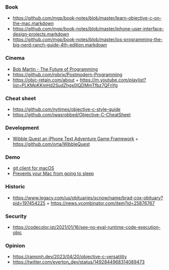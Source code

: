 ### Book

- https://github.com/mgp/book-notes/blob/master/learn-objective-c-on-the-mac.markdown
- https://github.com/mgp/book-notes/blob/master/iphone-user-interface-design-projects.markdown
- https://github.com/mgp/book-notes/blob/master/ios-programming-the-big-nerd-ranch-guide-4th-edition.markdown

### Cinema

- [Bob Martin - The Future of Programming](https://youtu.be/ecIWPzGEbFc)
- https://github.com/robrix/Postmodern-Programming
- https://objc-retain.com/about + https://m.youtube.com/playlist?list=PLKMpKKmHd2SudZhgs0IQDMmTfbz7QFnYg

### Cheat sheet

- https://github.com/nytimes/objective-c-style-guide
- https://github.com/iwasrobbed/Objective-C-CheatSheet

### Development

- [Wibble Quest an iPhone Text Adventure Game Framework](http://orta.io/WibbleQuest/index.html) + https://github.com/orta/WibbleQuest

### Demo

- [git client for macOS](https://github.com/gitx/gitx)
- [Prevents your Mac from going to sleep](https://github.com/newmarcel/KeepingYouAwake)

### Historic

- https://www.legacy.com/us/obituaries/scnow/name/brad-cox-obituary?pid=197454225 + https://news.ycombinator.com/item?id=25876767

### Security

- https://codecolor.ist/2021/01/16/see-no-eval-runtime-code-execution-objc

### Opinion

- https://ramonh.dev/2023/04/20/objective-c-versatility
- https://twitter.com/everton_dev/status/1492844968314089473
